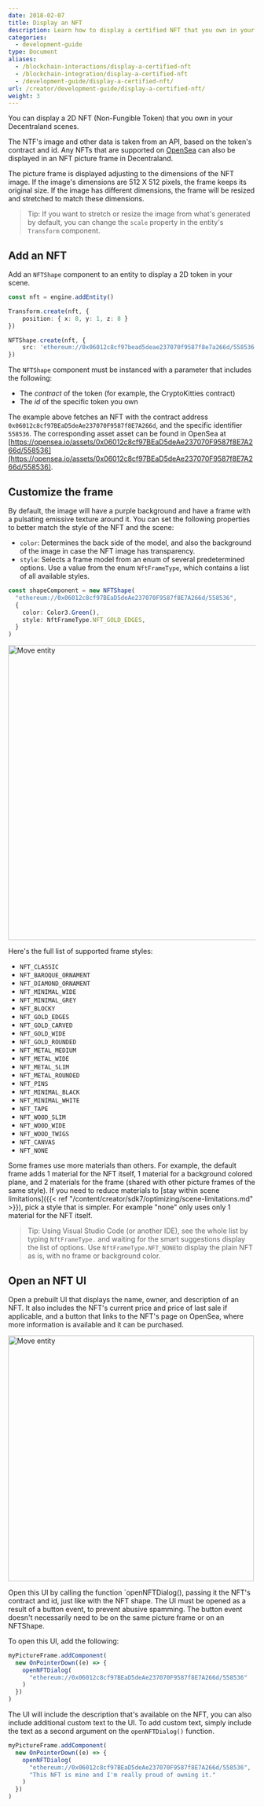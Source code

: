```yaml
---
date: 2018-02-07
title: Display an NFT
description: Learn how to display a certified NFT that you own in your scene
categories:
  - development-guide
type: Document
aliases:
  - /blockchain-interactions/display-a-certified-nft
  - /blockchain-integration/display-a-certified-nft
  - /development-guide/display-a-certified-nft/
url: /creator/development-guide/display-a-certified-nft/
weight: 3
---
```


You can display a 2D NFT (Non-Fungible Token) that you own in your Decentraland scenes.

The NTF's image and other data is taken from an API, based on the token's contract and id. Any NFTs that are supported on [OpenSea](https://opensea.io/) can also be displayed in an NFT picture frame in Decentraland.

The picture frame is displayed adjusting to the dimensions of the NFT image. If the image's dimensions are 512 X 512 pixels, the frame keeps its original size. If the image has different dimensions, the frame will be resized and stretched to match these dimensions.

> Tip: If you want to stretch or resize the image from what's generated by default, you can change the `scale` property in the entity's `Transform` component.

## Add an NFT

Add an `NFTShape` component to an entity to display a 2D token in your scene.

```ts
const nft = engine.addEntity()

Transform.create(nft, {
	position: { x: 8, y: 1, z: 8 }
})

NFTShape.create(nft, {
	src: 'ethereum://0x06012c8cf97bead5deae237070f9587f8e7a266d/558536'
})
```

The `NFTShape` component must be instanced with a parameter that includes the following:

- The _contract_ of the token (for example, the CryptoKitties contract)
- The _id_ of the specific token you own

The example above fetches an NFT with the contract address `0x06012c8cf97BEaD5deAe237070F9587f8E7A266d`, and the specific identifier `558536`. The corresponding asset asset can be found in OpenSea at [https://opensea.io/assets/0x06012c8cf97BEaD5deAe237070F9587f8E7A266d/558536](https://opensea.io/assets/0x06012c8cf97BEaD5deAe237070F9587f8E7A266d/558536).

## Customize the frame

By default, the image will have a purple background and have a frame with a pulsating emissive texture around it. You can set the following properties to better match the style of the NFT and the scene:

- `color`: Determines the back side of the model, and also the background of the image in case the NFT image has transparency.
- `style`: Selects a frame model from an enum of several predetermined options. Use a value from the enum `NftFrameType`, which contains a list of all available styles.

```ts
const shapeComponent = new NFTShape(
  "ethereum://0x06012c8cf97BEaD5deAe237070F9587f8E7A266d/558536",
  {
    color: Color3.Green(),
    style: NftFrameType.NFT_GOLD_EDGES,
  }
)
```

<img src="/images/media/nft-frames.png" alt="Move entity" width="600"/>

Here's the full list of supported frame styles:

- `NFT_CLASSIC`
- `NFT_BAROQUE_ORNAMENT`
- `NFT_DIAMOND_ORNAMENT`
- `NFT_MINIMAL_WIDE`
- `NFT_MINIMAL_GREY`
- `NFT_BLOCKY`
- `NFT_GOLD_EDGES`
- `NFT_GOLD_CARVED`
- `NFT_GOLD_WIDE`
- `NFT_GOLD_ROUNDED`
- `NFT_METAL_MEDIUM`
- `NFT_METAL_WIDE`
- `NFT_METAL_SLIM`
- `NFT_METAL_ROUNDED`
- `NFT_PINS`
- `NFT_MINIMAL_BLACK`
- `NFT_MINIMAL_WHITE`
- `NFT_TAPE`
- `NFT_WOOD_SLIM`
- `NFT_WOOD_WIDE`
- `NFT_WOOD_TWIGS`
- `NFT_CANVAS`
- `NFT_NONE`

Some frames use more materials than others. For example, the default frame adds 1 material for the NFT itself, 1 material for a background colored plane, and 2 materials for the frame (shared with other picture frames of the same style). If you need to reduce materials to [stay within scene limitations]({{< ref "/content/creator/sdk7/optimizing/scene-limitations.md" >}}), pick a style that is simpler. For example "none" only uses only 1 material for the NFT itself.


> Tip: Using Visual Studio Code (or another IDE), see the whole list by typing `NftFrameType.` and waiting for the smart suggestions display the list of options. Use `NftFrameType.NFT_NONE`to display the plain NFT as is, with no frame or background color.

## Open an NFT UI

<!-- TODO: is this still a thing?? -->

Open a prebuilt UI that displays the name, owner, and description of an NFT. It also includes the NFT's current price and price of last sale if applicable, and a button that links to the NFT's page on OpenSea, where more information is available and it can be purchased.

<img src="/images/media/nft-ui.png" alt="Move entity" width="500"/>

Open this UI by calling the function `openNFTDialog(), passing it the NFT's contract and id, just like with the NFT shape. The UI must be opened as a result of a button event, to prevent abusive spamming. The button event doesn't necessarily need to be on the same picture frame or on an NFTShape.

To open this UI, add the following:

<!-- TODO: update code snippets if this is still a thing -->

```ts
myPictureFrame.addComponent(
  new OnPointerDown((e) => {
    openNFTDialog(
      "ethereum://0x06012c8cf97BEaD5deAe237070F9587f8E7A266d/558536"
    )
  })
)
```

The UI will include the description that's available on the NFT, you can also include additional custom text to the UI. To add custom text, simply include the text as a second argument on the `openNFTDialog()` function.

```ts
myPictureFrame.addComponent(
  new OnPointerDown((e) => {
    openNFTDialog(
      "ethereum://0x06012c8cf97BEaD5deAe237070F9587f8E7A266d/558536",
      "This NFT is mine and I'm really proud of owning it."
    )
  })
)
```
